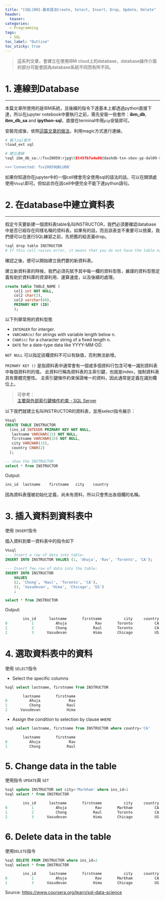 ```yaml
---
title: "[SQL]001-基本語法Create, Select, Insert, Drop, Update, Delete"
header:
  teaser: 
categories:
  - Programming
tags:
  - SQL
toc_label: "Outline"
toc_sticky: true
---
```


> 這系列文章，會建立在使用IBM cloud上的database，database操作介面的部分可能會因為database系統不同而有所不同。


# 1. 連線到Database

---

本篇文章所使用的是IBM系統，且後續的指令下達基本上都透過python直接下達，所以在jupyter notebook中要執行之前，需先安裝一些套件：**ibm_db**, **ibm_db_sa** and **ipython-sql**，直接在terminal中用`pip`安裝即可。

安裝完成後，依照[這篇文章的做法](https://www.notion.so/yuweichiu/jupyter-notebook-IBM-cloud-cb4ed8938c724bdd88391b200cefb7ed#3c17b5cc16c642f08f8742e41532a569)，利用magic方式進行連線。

```python
# 載入sql套件
%load_ext sql

# 建立連線
%sql ibm_db_sa://fsv20059:rjpg%5Et45fb7w4w80@dashdb-txn-sbox-yp-dal09-04.services.dal.bluemix.net:50000/BLUDB

>>>'Connected: fsv20059@BLUDB'
```

如果你知道你在jupyter中的一個cell裡會完全使用sql的語法的話，可以在開頭處使用`%%sql`即可。但如此你在該cell中便完全不能下達python語句。

# 2. 在database中建立資料表

---

假定今天要新建一個資料表table名叫INSTRUCTOR，我們必須要確認database中是否已經存在同樣名稱的資料表。如果有的話，而且該表並不重要可以捨棄，我們便可以在進行SQL練習之前，先把舊的給丟棄drop。

```python
%sql drop table INSTRUCTOR
# If this cell raises error, it means that you do not have the table named INSTRUCTOR in your database
```

確認之後，便可以開始建立我們要的新資料表。

建立新資料表的時候，我們必須先賦予其中每一欄的資料型態，嚴謹的資料型態定義有助於資料庫的資源利用、運算速度，以及後續的處理。

```sql
create table TABLE_NAME (
    col1 int NOT NULL,
    col2 char(2),
    col3 varchar(60),
    PRIMARY KEY (ID)
    );
```

以下列舉常用的資料型態

- `INTERGER` for interger.
- `VARCHAR(n)` for strings with variable length below n.
- `CHAR(n)` for a character string of a fixed length n.
- `DATE` for a date-type data like YYYY-MM-DD.

`NOT NULL` 可以指定該欄資料不可以有缺值，否則無法新增。

`PRIMARY KEY ()` 是指資料表中通常會有一個或多個資料行包含可唯一識別資料表中每個資料列的值。 此資料行稱為資料表的主索引鍵，也就是index，強制資料表具有實體完整性。 主索引鍵條件約束保證唯一的資料，因此通常是定義在識別欄位上。  

>可參考：  
>[主要與外部索引鍵條件約束 - SQL Server](https://docs.microsoft.com/zh-tw/sql/relational-databases/tables/primary-and-foreign-key-constraints?view=sql-server-ver15)

以下我們就建立名叫INSTRUCTOR的資料表，並用select指令展示：

```sql
%%sql
CREATE TABLE INSTRUCTOR
  (ins_id INTEGER PRIMARY KEY NOT NULL, 
   lastname VARCHAR(15) NOT NULL, 
   firstname VARCHAR(15) NOT NULL, 
   city VARCHAR(15), 
   country CHAR(2)
  );

-- show the INSTRUCTOR
select * from INSTRUCTOR
```

Output:
```sql
ins_id	lastname	firstname	city	country
```

因為資料表僅被初始化定義，尚未有資料，所以只會秀出各個欄的名稱。

# 3. 插入資料到資料表中

使用 `INSERT`指令

插入資料到單一資料表中的指令如下
```sql
%%sql
--- Insert a row of data into table:
INSERT INTO INSTRUCTOR VALUES (1, 'Ahuja', 'Rav', 'Toronto', 'CA');

--- Insert few row of data into the table:
INSERT INTO INSTRUCTOR
    VALUES
    (2, 'Chong', 'Raul', 'Toronto', 'CA'),
    (3, 'Vasudevan', 'Hima', 'Chicago', 'US')
    ;

select * from INSTRUCTOR
```

Output:
```sql
		ins_id	    lastname	   firstname	      city	   country
0	        1	       Ahuja	         Rav	   Toronto	        CA
1	        2	       Chong	        Raul	   Toronto	        CA
2	        3	   Vasudevan	        Hima	   Chicago	        US
```

# 4. 選取資料表中的資料

使用 `SELECT`指令

- Select the specific columns

```sql
%sql select lastname, firstname from INSTRUCTOR
```

```sql
		lastname	   firstname
0	       Ahuja	         Rav
1	       Chong	        Raul
2	   Vasudevan	        Hima
```

- Assign the condition to selection by clause `WHERE`

```sql
%sql select lastname, firstname from INSTRUCTOR where country='CA'
```

```sql
		lastname	   firstname
0	       Ahuja	         Rav
1	       Chong	        Raul
```

# 5. Change data in the table

使用指令 `UPDATE`與 `SET`

```sql
%sql update INSTRUCTOR set city='Markham' where ins_id=1
%sql select * from INSTRUCTOR
```

```sql
		ins_id	    lastname	   firstname	      city	   country
0	        1	       Ahuja	         Rav	   Markham	        CA
1	        2	       Chong	        Raul	   Toronto	        CA
2	        3	   Vasudevan	        Hima	   Chicago	        US
```

# 6. Delete data in the table

使用`DELETE`指令

```sql
%sql DELETE FROM INSTRUCTOR where ins_id=2
%sql select * from INSTRUCTOR
```

```sql
		ins_id	    lastname	   firstname	      city	   country
0	        1	       Ahuja	         Rav	   Markham	        CA
1	        3	   Vasudevan	        Hima	   Chicago	        US
```

Source: https://www.coursera.org/learn/sql-data-science